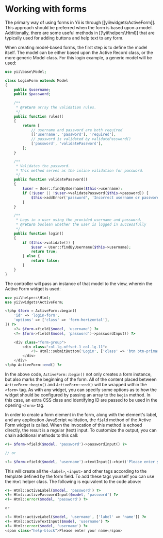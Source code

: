 Working with forms
==================

The primary way of using forms in Yii is through [[yii\widgets\ActiveForm]]. This approach should be preferred when the form is based upon  a model. Additionally, there are some useful methods in [[\yii\helpers\Html]] that are typically used for adding buttons and help text to any form.

When creating model-based forms, the first step is to define the model itself. The model can be either based upon the Active Record class, or the more generic Model class. For this login example, a generic model will be used:

```php
use yii\base\Model;

class LoginForm extends Model
{
	public $username;
	public $password;

	/**
	 * @return array the validation rules.
	 */
	public function rules()
	{
		return [
			// username and password are both required
			[['username', 'password'], 'required'],
			// password is validated by validatePassword()
			['password', 'validatePassword'],
		];
	}

	/**
	 * Validates the password.
	 * This method serves as the inline validation for password.
	 */
	public function validatePassword()
	{
		$user = User::findByUsername($this->username);
		if (!$user || !$user->validatePassword($this->password)) {
			$this->addError('password', 'Incorrect username or password.');
		}
	}

	/**
	 * Logs in a user using the provided username and password.
	 * @return boolean whether the user is logged in successfully
	 */
	public function login()
	{
		if ($this->validate()) {
			$user = User::findByUsername($this->username);
			return true;
		} else {
			return false;
		}
	}
}
```

The controller will pass an instance of that model to the view, wherein the Active Form widget is used:

```php
use yii\helpers\Html;
use yii\widgets\ActiveForm;

<?php $form = ActiveForm::begin([
	'id' => 'login-form',
	'options' => ['class' => 'form-horizontal'],
]) ?>
	<?= $form->field($model, 'username') ?>
	<?= $form->field($model, 'password')->passwordInput() ?>

	<div class="form-group">
		<div class="col-lg-offset-1 col-lg-11">
			<?= Html::submitButton('Login', ['class' => 'btn btn-primary']) ?>
		</div>
	</div>
<?php ActiveForm::end() ?>
```

In the above code, `ActiveForm::begin()` not only creates a form instance, but also marks the beginning of the form. All of the content
placed between `ActiveForm::begin()` and `ActiveForm::end()` will be wrapped within the `<form>` tag. As with any widget, you can specify some options as to how the widget should be configured by passing an array to the `begin` method. In this case, an extra CSS class and identifying ID are passed to be used in the opening `<form>` tag.

In order to create a form element in the form, along with the element's label, and any application JavaScript validation, the `field` method of the Active Form widget is called. When the invocation of this method is echoed directly, the result is a regular (text) input. To
customize the output, you can chain additional methods to this call:

```php
<?= $form->field($model, 'password')->passwordInput() ?>

// or

<?= $form->field($model, 'username')->textInput()->hint('Please enter your name')->label('Name') ?>
```

This will create all the `<label>`, `<input>` and other tags according to the template defined by the form field.
To add these tags yourself you can use the `Html` helper class. The following is equivalent to the code above:

```php
<?= Html::activeLabel($model, 'password') ?>
<?= Html::activePasswordInput($model, 'password') ?>
<?= Html::error($model, 'password') ?>

or

<?= Html::activeLabel($model, 'username', ['label' => 'name']) ?>
<?= Html::activeTextInput($model, 'username') ?>
<?= Html::error($model, 'username') ?>
<span class="help-block">Please enter your name</span>
```
